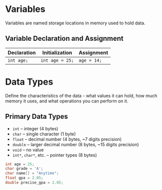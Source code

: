 # Variables

Variables are named storage locations in memory used to hold data.

## Variable Declaration and Assignment
| Declaration | Initialization | Assignment |
|-------------|----------------|------------|
| `int age;`  | `int age = 25;` | `age = 14;` |

# Data Types

Define the characteristics of the data - what values it can hold, how much memory it uses, and what operations you can perform on it.

## Primary Data Types
- `int` – integer (4 bytes)
- `char` – single character (1 byte)
- `float` – decimal number (4 bytes, ~7 digits precision)
- `double` – larger decimal number (8 bytes, ~15 digits precision)
- `void` – no value
- `int*`, `char*`, etc. – pointer types (8 bytes)

```c
int age = 25;
char grade = 'A';
char name[] = "Anytime";
float gpa = 2.05;
double precise_gpa = 2.05;